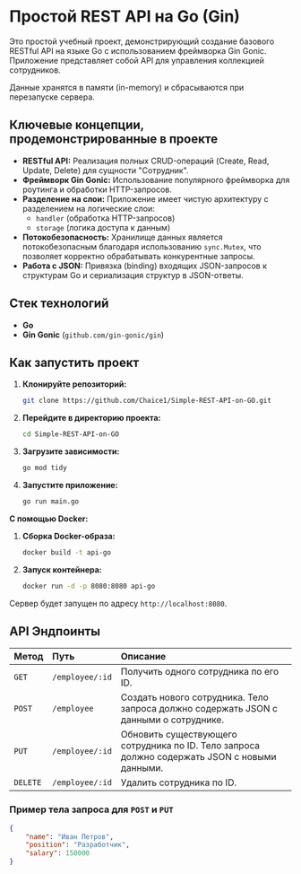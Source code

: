 # Простой REST API на Go (Gin)

Это простой учебный проект, демонстрирующий создание базового RESTful API на языке Go с использованием фреймворка Gin Gonic. Приложение представляет собой API для управления коллекцией сотрудников.

Данные хранятся в памяти (in-memory) и сбрасываются при перезапуске сервера.

## Ключевые концепции, продемонстрированные в проекте

*   **RESTful API:** Реализация полных CRUD-операций (Create, Read, Update, Delete) для сущности "Сотрудник".
*   **Фреймворк Gin Gonic:** Использование популярного фреймворка для роутинга и обработки HTTP-запросов.
*   **Разделение на слои:** Приложение имеет чистую архитектуру с разделением на логические слои:
    *   `handler` (обработка HTTP-запросов)
    *   `storage` (логика доступа к данным)
*   **Потокобезопасность:** Хранилище данных является потокобезопасным благодаря использованию `sync.Mutex`, что позволяет корректно обрабатывать конкурентные запросы.
*   **Работа с JSON:** Привязка (binding) входящих JSON-запросов к структурам Go и сериализация структур в JSON-ответы.

## Стек технологий

*   **Go**
*   **Gin Gonic** (`github.com/gin-gonic/gin`)

## Как запустить проект

1.  **Клонируйте репозиторий:**
    ```bash
    git clone https://github.com/Chaice1/Simple-REST-API-on-GO.git
    ```

2.  **Перейдите в директорию проекта:**
    ```bash
    cd Simple-REST-API-on-GO
    ```

3.  **Загрузите зависимости:**
    ```bash
    go mod tidy
    ```

4.  **Запустите приложение:**
    ```bash
    go run main.go
    ```
**С помощью Docker:**    
1. **Сборка Docker-образа:**
   ```bash
   docker build -t api-go
   ```

2. **Запуск контейнера:**
   ```bash
   docker run -d -p 8080:8080 api-go
   ```

Сервер будет запущен по адресу `http://localhost:8080`.

## API Эндпоинты

| Метод    | Путь             | Описание                                                                                        |
| :------- | :--------------- | :---------------------------------------------------------------------------------------------- |
| `GET`    | `/employee/:id`  | Получить одного сотрудника по его ID.                                                           |
| `POST`   | `/employee`      | Создать нового сотрудника. Тело запроса должно содержать JSON с данными о сотруднике.            |
| `PUT`    | `/employee/:id`  | Обновить существующего сотрудника по ID. Тело запроса должно содержать JSON с новыми данными.      |
| `DELETE` | `/employee/:id`  | Удалить сотрудника по ID.                                                                       |

### Пример тела запроса для `POST` и `PUT`

```json
{
    "name": "Иван Петров",
    "position": "Разработчик",
    "salary": 150000
}
